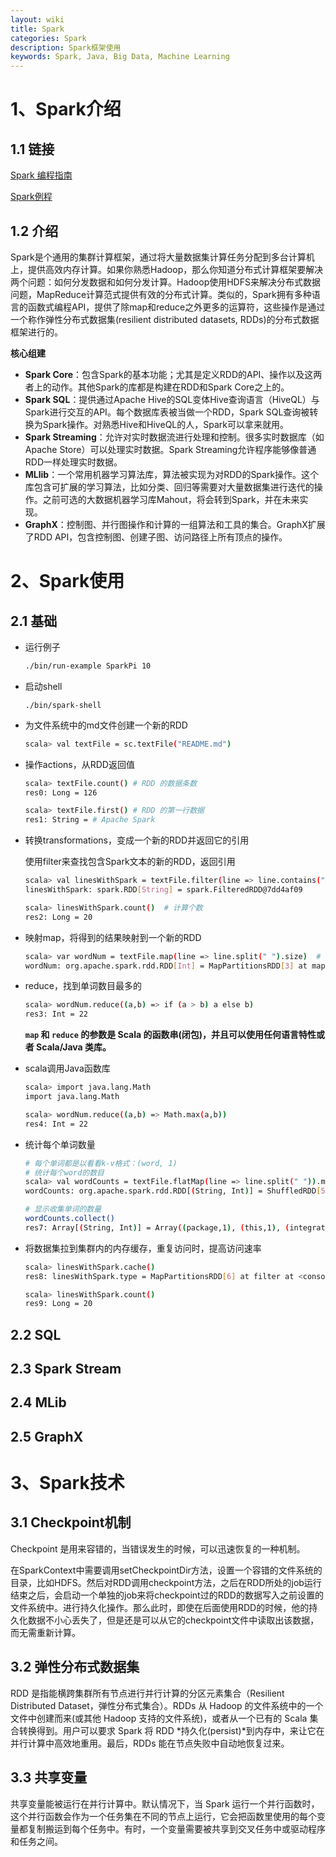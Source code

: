 ```yaml
---
layout: wiki
title: Spark
categories: Spark
description: Spark框架使用
keywords: Spark, Java, Big Data, Machine Learning
---
```


# 1、Spark介绍

## 1.1 链接

[Spark 编程指南](https://endymecy.gitbooks.io/spark-programming-guide-zh-cn/content/)

[Spark例程](http://spark.apache.org/examples.html)

## 1.2 介绍

Spark是个通用的集群计算框架，通过将大量数据集计算任务分配到多台计算机上，提供高效内存计算。如果你熟悉Hadoop，那么你知道分布式计算框架要解决两个问题：如何分发数据和如何分发计算。Hadoop使用HDFS来解决分布式数据问题，MapReduce计算范式提供有效的分布式计算。类似的，Spark拥有多种语言的函数式编程API，提供了除map和reduce之外更多的运算符，这些操作是通过一个称作弹性分布式数据集(resilient distributed datasets, RDDs)的分布式数据框架进行的。

**核心组建**

- **Spark Core**：包含Spark的基本功能；尤其是定义RDD的API、操作以及这两者上的动作。其他Spark的库都是构建在RDD和Spark Core之上的。
- **Spark SQL**：提供通过Apache Hive的SQL变体Hive查询语言（HiveQL）与Spark进行交互的API。每个数据库表被当做一个RDD，Spark SQL查询被转换为Spark操作。对熟悉Hive和HiveQL的人，Spark可以拿来就用。
- **Spark Streaming**：允许对实时数据流进行处理和控制。很多实时数据库（如Apache Store）可以处理实时数据。Spark Streaming允许程序能够像普通RDD一样处理实时数据。
- **MLlib**：一个常用机器学习算法库，算法被实现为对RDD的Spark操作。这个库包含可扩展的学习算法，比如分类、回归等需要对大量数据集进行迭代的操作。之前可选的大数据机器学习库Mahout，将会转到Spark，并在未来实现。
- **GraphX**：控制图、并行图操作和计算的一组算法和工具的集合。GraphX扩展了RDD API，包含控制图、创建子图、访问路径上所有顶点的操作。

# 2、Spark使用

## 2.1 基础

* 运行例子

  ```bash
  ./bin/run-example SparkPi 10
  ```

* 启动shell

  ```ba
  ./bin/spark-shell
  ```

* 为文件系统中的md文件创建一个新的RDD

  ```bash
  scala> val textFile = sc.textFile("README.md")
  ```

* 操作actions，从RDD返回值

  ```bash
  scala> textFile.count() # RDD 的数据条数
  res0: Long = 126
  
  scala> textFile.first() # RDD 的第一行数据
  res1: String = # Apache Spark
  ```

* 转换transformations，变成一个新的RDD并返回它的引用

  使用filter来查找包含Spark文本的新的RDD，返回引用

  ```bash
  scala> val linesWithSpark = textFile.filter(line => line.contains("Spark")) # 返回一个新的RDD保存了所有含有Spark文本
  linesWithSpark: spark.RDD[String] = spark.FilteredRDD@7dd4af09
  
  scala> linesWithSpark.count()  # 计算个数
  res2: Long = 20
  ```

* 映射map，将得到的结果映射到一个新的RDD

  ```bash
  scala> var wordNum = textFile.map(line => line.split(" ").size)  # 计算每一行的单词数目，用空格隔开
  wordNum: org.apache.spark.rdd.RDD[Int] = MapPartitionsRDD[3] at map at <console>:25
  ```

* reduce，找到单词数目最多的

  ```bash
  scala> wordNum.reduce((a,b) => if (a > b) a else b)
  res3: Int = 22
  ```

  **`map` 和 `reduce` 的参数是 Scala 的函数串(闭包)，并且可以使用任何语言特性或者 Scala/Java 类库。**

* scala调用Java函数库

  ```bash
  scala> import java.lang.Math
  import java.lang.Math
  
  scala> wordNum.reduce((a,b) => Math.max(a,b))
  res4: Int = 22
  ```

* 统计每个单词数量

  ```bash
  # 每个单词都是以看看k-v格式：(word, 1)
  # 统计每个word的数目
  scala> val wordCounts = textFile.flatMap(line => line.split(" ")).map(word => (word, 1)).reduceByKey((a, b) => a + b) # reduceByKey表示对同一种Key进行该操作
  wordCounts: org.apache.spark.rdd.RDD[(String, Int)] = ShuffledRDD[5] at reduceByKey at <console>:26
  
  # 显示收集单词的数量
  wordCounts.collect()
  res7: Array[(String, Int)] = Array((package,1), (this,1), (integration,1), (Python,2), (page](http://spark.apache.org/documentation.html).,1), (cluster.,1), (its,1), ([run,1), (There,1), (general,3), (have,1), (pre-built,1), (Because,1), (YARN,,1), (locally,2), (changed,1), (locally.,1), (sc.parallelize(1,1), (only,1), (several,1), (This,2), (basic,1), (Configuration,1), (learning,,1), (documentation,3), (first,1), (graph,1), (Hive,2), (info,1), (["Specifying,1), ("yarn",1), ([params]`.,1), ([project,1), (prefer,1), (SparkPi,2), (<http://spark.apache.org/>,1), (engine,1), (version,1), (file,1), (documentation,,1), (MASTER,1), (example,3), (["Parallel,1), (are,1), (params,1), (scala>,1), (DataFrames,,1), (provides,1), (refer,2), (configure,1), (Interactive,2), (R,,1), (can,7), (build,4),...
  ```

* 将数据集拉到集群内的内存缓存，重复访问时，提高访问速率

  ```bash
  scala> linesWithSpark.cache()
  res8: linesWithSpark.type = MapPartitionsRDD[6] at filter at <console>:26
  
  scala> linesWithSpark.count()
  res9: Long = 20
  ```

  

## 2.2 SQL

## 2.3 Spark Stream

## 2.4 MLib

## 2.5 GraphX



# 3、Spark技术

## 3.1 Checkpoint机制

Checkpoint 是用来容错的，当错误发生的时候，可以迅速恢复的一种机制。

在SparkContext中需要调用setCheckpointDir方法，设置一个容错的文件系统的目录，比如HDFS。然后对RDD调用checkpoint方法，之后在RDD所处的job运行结束之后，会启动一个单独的job来将checkpoint过的RDD的数据写入之前设置的文件系统中。进行持久化操作。那么此时，即使在后面使用RDD的时候，他的持久化数据不小心丢失了，但是还是可以从它的checkpoint文件中读取出该数据，而无需重新计算。

## 3.2 弹性分布式数据集

RDD 是指能横跨集群所有节点进行并行计算的分区元素集合（Resilient Distributed Dataset，弹性分布式集合）。RDDs 从 Hadoop 的文件系统中的一个文件中创建而来(或其他 Hadoop 支持的文件系统)，或者从一个已有的 Scala 集合转换得到。用户可以要求 Spark 将 RDD *持久化(persist)*到内存中，来让它在并行计算中高效地重用。最后，RDDs 能在节点失败中自动地恢复过来。

## 3.3 共享变量

共享变量能被运行在并行计算中。默认情况下，当 Spark 运行一个并行函数时，这个并行函数会作为一个任务集在不同的节点上运行，它会把函数里使用的每个变量都复制搬运到每个任务中。有时，一个变量需要被共享到交叉任务中或驱动程序和任务之间。